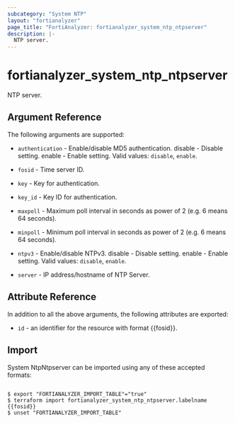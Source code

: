 ```yaml
---
subcategory: "System NTP"
layout: "fortianalyzer"
page_title: "FortiAnalyzer: fortianalyzer_system_ntp_ntpserver"
description: |-
  NTP server.
---
```


# fortianalyzer_system_ntp_ntpserver
NTP server.

## Argument Reference


The following arguments are supported:


* `authentication` - Enable/disable MD5 authentication. disable - Disable setting. enable - Enable setting. Valid values: `disable`, `enable`.

* `fosid` - Time server ID.
* `key` - Key for authentication.
* `key_id` - Key ID for authentication.
* `maxpoll` - Maximum poll interval in seconds as power of 2 (e.g. 6 means 64 seconds).
* `minpoll` - Minimum poll interval in seconds as power of 2 (e.g. 6 means 64 seconds).
* `ntpv3` - Enable/disable NTPv3. disable - Disable setting. enable - Enable setting. Valid values: `disable`, `enable`.

* `server` - IP address/hostname of NTP Server.


## Attribute Reference

In addition to all the above arguments, the following attributes are exported:
* `id` - an identifier for the resource with format {{fosid}}.

## Import

System NtpNtpserver can be imported using any of these accepted formats:
```

$ export "FORTIANALYZER_IMPORT_TABLE"="true"
$ terraform import fortianalyzer_system_ntp_ntpserver.labelname {{fosid}}
$ unset "FORTIANALYZER_IMPORT_TABLE"
```

